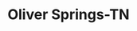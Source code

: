 ---
title: Oliver Springs-TN
slug: oliver-springs-tn
f_state:
- cms/state/tennessee.md
f_locations:
- cms/payday-loan/cash-express-7416.md
- cms/payday-loan/check-express-11342.md
- cms/payday-loan/check-express-11343.md
- cms/payday-loan/ez-pawn-17370.md
- cms/payday-loan/highland-advanced-check-cashing-inc-19409.md
- cms/payday-loan/smoky-mountain-pawn-26515.md
- cms/payday-loan/south-ern-cash-advance-title-26576.md
- cms/payday-loan/south-ern-cash-advance-title-pawn-inc-26577.md
updated-on: '2024-05-30T13:41:28.615Z'
created-on: '2024-05-30T13:41:28.615Z'
published-on: '2024-05-30T13:54:32.469Z'
f_city: Oliver Springs
layout: '[city].html'
tags: city
---